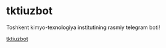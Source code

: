 # tktiuzbot
 Toshkent kimyo-texnologiya institutining rasmiy telegram boti!

 <a href='https://t.me/tktiuzbot'>tktiuzbot</a>
